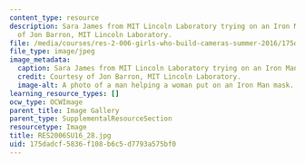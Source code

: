 ```yaml
---
content_type: resource
description: Sara James from MIT Lincoln Laboratory trying on an Iron Man mask. Courtesy
  of Jon Barron, MIT Lincoln Laboratory.
file: /media/courses/res-2-006-girls-who-build-cameras-summer-2016/175dadcf5836f108b6c5d7793a575bf0_RES2006SU16_28.jpg
file_type: image/jpeg
image_metadata:
  caption: Sara James from MIT Lincoln Laboratory trying on an Iron Man mask.
  credit: Courtesy of Jon Barron, MIT Lincoln Laboratory.
  image-alt: A photo of a man helping a woman put on an Iron Man mask.
learning_resource_types: []
ocw_type: OCWImage
parent_title: Image Gallery
parent_type: SupplementalResourceSection
resourcetype: Image
title: RES2006SU16_28.jpg
uid: 175dadcf-5836-f108-b6c5-d7793a575bf0
---
```


